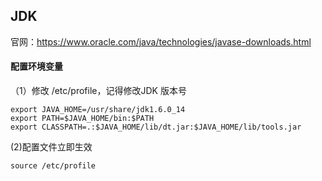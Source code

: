 ## JDK

官网：https://www.oracle.com/java/technologies/javase-downloads.html

#### 配置环境变量

（1）修改 /etc/profile，记得修改JDK 版本号

```shell
export JAVA_HOME=/usr/share/jdk1.6.0_14 
export PATH=$JAVA_HOME/bin:$PATH 
export CLASSPATH=.:$JAVA_HOME/lib/dt.jar:$JAVA_HOME/lib/tools.jar 
```

(2)配置文件立即生效

```shell
source /etc/profile
```
